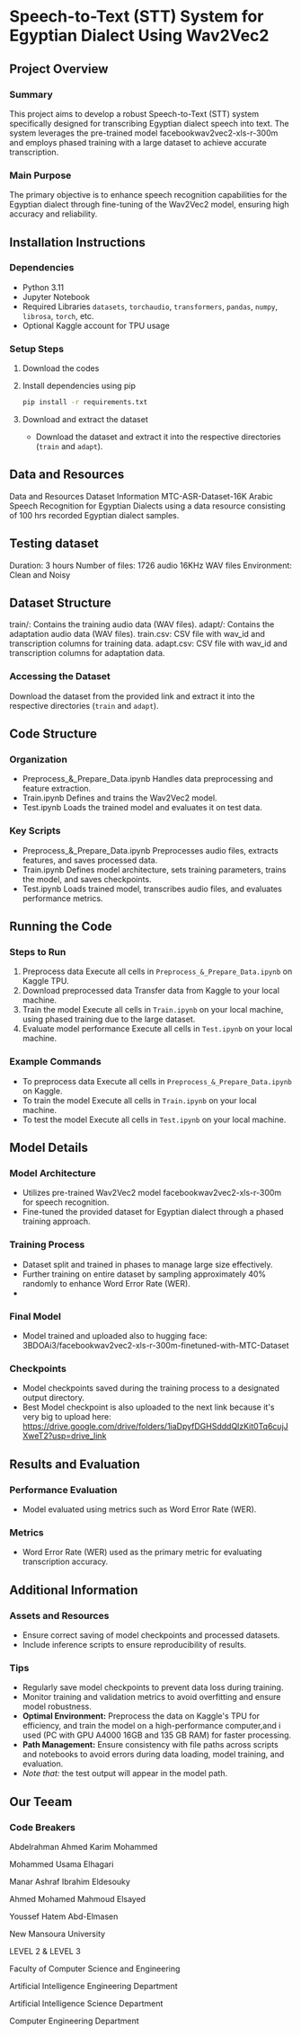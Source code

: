 # Speech-to-Text (STT) System for Egyptian Dialect Using Wav2Vec2

## Project Overview

### Summary
This project aims to develop a robust Speech-to-Text (STT) system specifically designed for transcribing Egyptian dialect speech into text. The system leverages the pre-trained model facebookwav2vec2-xls-r-300m and employs phased training with a large dataset to achieve accurate transcription.

### Main Purpose
The primary objective is to enhance speech recognition capabilities for the Egyptian dialect through fine-tuning of the Wav2Vec2 model, ensuring high accuracy and reliability.

## Installation Instructions

### Dependencies
- Python 3.11
- Jupyter Notebook
- Required Libraries `datasets`, `torchaudio`, `transformers`, `pandas`, `numpy`, `librosa`, `torch`, etc.
- Optional Kaggle account for TPU usage

### Setup Steps
1. Download the codes
   

2. Install dependencies using pip
   ```bash
   pip install -r requirements.txt
   ```

3. Download and extract the dataset
   - Download the dataset and extract it into the respective directories (`train` and `adapt`).

## Data and Resources

Data and Resources
Dataset Information
MTC-ASR-Dataset-16K
Arabic Speech Recognition for Egyptian Dialects using a data resource consisting of 100 hrs recorded Egyptian dialect samples.

## Testing dataset
Duration: 3 hours
Number of files: 1726 audio 16KHz WAV files
Environment: Clean and Noisy
## Dataset Structure
train/: Contains the training audio data (WAV files).
adapt/: Contains the adaptation audio data (WAV files).
train.csv: CSV file with wav_id and transcription columns for training data.
adapt.csv: CSV file with wav_id and transcription columns for adaptation data.

### Accessing the Dataset
Download the dataset from the provided link and extract it into the respective directories (`train` and `adapt`).

## Code Structure

### Organization
- Preprocess_&_Prepare_Data.ipynb Handles data preprocessing and feature extraction.
- Train.ipynb Defines and trains the Wav2Vec2 model.
- Test.ipynb Loads the trained model and evaluates it on test data.

### Key Scripts
- Preprocess_&_Prepare_Data.ipynb Preprocesses audio files, extracts features, and saves processed data.
- Train.ipynb Defines model architecture, sets training parameters, trains the model, and saves checkpoints.
- Test.ipynb Loads trained model, transcribes audio files, and evaluates performance metrics.

## Running the Code

### Steps to Run
1. Preprocess data Execute all cells in `Preprocess_&_Prepare_Data.ipynb` on Kaggle TPU.
2. Download preprocessed data Transfer data from Kaggle to your local machine.
3. Train the model Execute all cells in `Train.ipynb` on your local machine, using phased training due to the large dataset.
4. Evaluate model performance Execute all cells in `Test.ipynb` on your local machine.

### Example Commands
- To preprocess data Execute all cells in `Preprocess_&_Prepare_Data.ipynb` on Kaggle.
- To train the model Execute all cells in `Train.ipynb` on your local machine.
- To test the model Execute all cells in `Test.ipynb` on your local machine.

## Model Details

### Model Architecture
- Utilizes pre-trained Wav2Vec2 model facebookwav2vec2-xls-r-300m for speech recognition.
- Fine-tuned the provided dataset for Egyptian dialect through a phased training approach.

### Training Process
- Dataset split and trained in phases to manage large size effectively.
- Further training on entire dataset by sampling approximately 40% randomly to enhance Word Error Rate (WER).
- 
### Final Model
- Model trained and uploaded also to hugging face: 3BDOAi3/facebookwav2vec2-xls-r-300m-finetuned-with-MTC-Dataset

### Checkpoints
- Model checkpoints saved during the training process to a designated output directory.
- Best Model checkpoint is also uploaded to the next link because it's very big to upload here: https://drive.google.com/drive/folders/1iaDpyfDGHSdddQlzKit0Tq6cujJXweT2?usp=drive_link

## Results and Evaluation

### Performance Evaluation
- Model evaluated using metrics such as Word Error Rate (WER).

### Metrics
- Word Error Rate (WER) used as the primary metric for evaluating transcription accuracy.

## Additional Information

### Assets and Resources
- Ensure correct saving of model checkpoints and processed datasets.
- Include inference scripts to ensure reproducibility of results.

### Tips
- Regularly save model checkpoints to prevent data loss during training.
- Monitor training and validation metrics to avoid overfitting and ensure model robustness.
- **Optimal Environment:** Preprocess the data on Kaggle's TPU for efficiency, and train the model on a high-performance computer,and i used (PC with GPU A4000 16GB and 135 GB RAM) for faster processing.
- **Path Management:** Ensure consistency with file paths across scripts and notebooks to avoid errors during data loading, model training, and evaluation.
- *Note that:* the test output will appear in the model path.

## Our Teeam
### Code Breakers

Abdelrahman Ahmed Karim Mohammed

Mohammed Usama Elhagari

Manar Ashraf Ibrahim Eldesouky

Ahmed Mohamed Mahmoud Elsayed

Youssef Hatem Abd-Elmasen

New Mansoura University

LEVEL 2 & LEVEL 3

Faculty of Computer Science and Engineering

Artificial Intelligence Engineering Department

Artificial Intelligence Science Department

Computer Engineering Department
